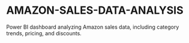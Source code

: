 # AMAZON-SALES-DATA-ANALYSIS
Power BI dashboard analyzing Amazon sales data, including category trends, pricing, and discounts.
